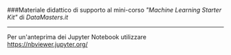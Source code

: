 ###Materiale didattico di supporto al mini-corso *"Machine Learning Starter Kit"* di *DataMasters.it*

-----
Per un'anteprima dei Jupyter Notebook utilizzare https://nbviewer.jupyter.org/
